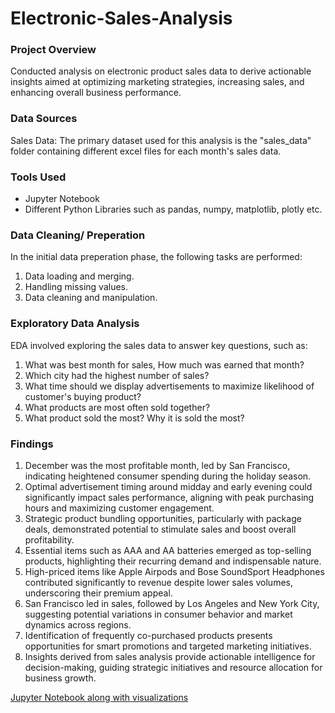 # Electronic-Sales-Analysis

### Project Overview

Conducted analysis on electronic product sales data to derive actionable insights aimed at optimizing marketing strategies, increasing sales, and enhancing overall business performance.

### Data Sources 
Sales Data: The primary dataset used for this analysis is the "sales_data" folder containing different excel files for each month's sales data.

### Tools Used
- Jupyter Notebook
- Different Python Libraries such as pandas, numpy, matplotlib, plotly etc.

### Data Cleaning/ Preperation

In the initial data preperation phase, the following tasks are performed:
1. Data loading and merging.
2. Handling missing values.
3. Data cleaning and manipulation.


### Exploratory Data Analysis

EDA involved exploring the sales data to answer key questions, such as:
 1. What was best month for sales, How much was earned that month?
 2. Which city had the highest number of sales?
 3. What time should we display advertisements to maximize likelihood of customer's buying product?
 4. What products are most often sold together?
 5. What product sold the most? Why it is sold the most?


### Findings


1. December was the most profitable month, led by San Francisco, indicating heightened consumer spending during the holiday season.
2. Optimal advertisement timing around midday and early evening could significantly impact sales performance, aligning with peak purchasing hours and maximizing customer engagement.
3. Strategic product bundling opportunities, particularly with package deals, demonstrated potential to stimulate sales and boost overall profitability.
4. Essential items such as AAA and AA batteries emerged as top-selling products, highlighting their recurring demand and indispensable nature.
5. High-priced items like Apple Airpods and Bose SoundSport Headphones contributed significantly to revenue despite lower sales volumes, underscoring their premium appeal.
6. San Francisco led in sales, followed by Los Angeles and New York City, suggesting potential variations in consumer behavior and market dynamics across regions.
7. Identification of frequently co-purchased products presents opportunities for smart promotions and targeted marketing initiatives.
8. Insights derived from sales analysis provide actionable intelligence for decision-making, guiding strategic initiatives and resource allocation for business growth.


[Jupyter Notebook along with visualizations](https://github.com/KritikaParasharDA/Electronic-Sales-Analysis/blob/main/ElectronicSalesAnalysis.ipynb)

